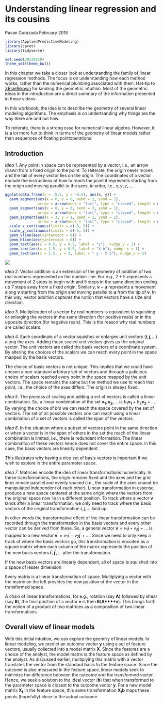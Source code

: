 Understanding linear regression and its cousins
================
Pavan Gurazada
February 2018

``` r
library(AppliedPredictiveModeling)
library(caret)
library(tidyverse)

set.seed(20130810)
theme_set(theme_bw())
```

In this chapter we take a closer look at understanding the family of linear regression methods. The focus is on understanding how each method works, rather than the numerical plumbing associated with them. Hat-tip to [3Blue1Brown](https://www.youtube.com/channel/UCYO_jab_esuFRV4b17AJtAw) for kindling the geometric intuition. Most of the geometric ideas in the introduction are a direct summary of the information presented in these videos.

In this workbook, the idea is to describe the geometry of several linear modeling algorithms. The emphasis is on undertsanding why things are the way there are and not how.

To reiterate, there is a strong case for numerical linear algebra. However, it is a lot more fun to think in terms of the geometry of linear models rather than sequences of floating pointoperations.

Introduction
------------

*Idea 1*. Any point in space can be represented by a vector, i.e., an arrow drawn from a fixed origin to the point. To reiterate, the origin never moves and the tail of every vector lies on the origin. The coordinates of a vector encode the instructions of how to reach the point it represents starting from the origin and moving parallel to the axes, in order, i.e., *x*, *y*, *z*, ….

``` r
ggplot(data.frame(x = -5:5, y = -5:5), aes(x, y)) +
  geom_segment(aes(x = 0, y = 0, xend = 1, yend = 2), 
               arrow = arrow(ends = "last", type = "closed", length = unit(0.1, "inches"))) + 
  geom_segment(aes(x = 0, y = 0, xend = 3, yend = 1), 
               arrow = arrow(ends = "last", type = "closed", length = unit(0.1, "inches"))) +
  geom_segment(aes(x = 3, y = 1, xend = 1, yend = 2), 
               arrow = arrow(ends = "last", type = "closed", length = unit(0.1, "inches"))) +
  scale_x_continuous(limits = c(-5, 5)) + 
  scale_y_continuous(limits = c(-5, 5)) +
  geom_vline(aes(xintercept = 0)) + 
  geom_hline(aes(yintercept = 0)) +
  geom_text(aes(x = 0.5, y = 0.5, label = "y"), nudge_y = 1) + 
  geom_text(aes(x = 1.5, y = 0.5, label = "X b"), nudge_x = 1) +
  geom_text(aes(x = 1.5, y = 2, label = " y - X b"), nudge_x = 1) 
```

![](C:\Users\kimmcodxb\Documents\GitHub\APMExercises\notes\Ch6LinearRegressionCousins_files/figure-markdown_github/unnamed-chunk-2-1.png)

*Idea 2*. Vector addition is an extension of the geometry of addition of two real numbers represented on the number line. For e.g., 2 + 5 represents a movement of 2 steps to begin with and 5 steps in the same direction ending up 7 steps away from a fixed origin. Similarly, **v** + **u** represents a movement along **v** starting from the origin and moving parallel to **u** from the tip of **v**. In this way, vector addition captures the notion that vectors have a size and direction.

*Idea 3*. Multiplication of a vector by real numbers is equivalent to squishing or enlarging the vectors in the same direction (for positive reals) or in the opposite direction (for negative reals). This is the reason why real numbers are called scalars.

*Idea 4*. Each coordinate of a vector squishes or enlarges unit vectors (**i**, **j**, …) along the axes. Adding these scaled unit vectors gives us the original vector. The unit vectors are called the basis vectors of a coordinate system. By altering the choices of the scalars we can reach every point in the space mapped by the basis vectors.

The choice of basis vectors is not unique. This implies that we could have chosen a non-standard arbitrary set of vectors and through a judicious choice of scalars reached every point in the space mapped by the unit vectors. The space remains the same but the method we use to reach that point, i.e., the choice of the axes differs. The origin is always fixed.

*Idea 5*. The process of scaling and adding a set of vectors is called a linear combination. So, a linear combination of the set **v**<sub>**1**</sub>, **v**<sub>**2**</sub>, … is *b*<sub>1</sub>**v**<sub>**1**</sub> + *b*<sub>2</sub>**v**<sub>**2**</sub> + …. By varying the choice of *b*'s we can reach the space covered by the set of vectors. The set of all possible vectors one can reach using a linear combination of a set of vectors is called the span of the vectors.

*Idea 6*. In the situation where a subset of vectors point in the same direction or when a vector is in the span of others in the set the reach of the linear combination is limited, i.e., there is redundant information. The linear combination of these vectors hence does not cover the entire space. In this case, the basis vectors are linearly dependent.

This illustrates why having a nice set of basis vectors is important if we wish to explore in the entire parameter space.

*Idea 7*. Matrices encode the idea of linear transformations numerically. In these transformations, the origin remains fixed and the axes and the grid lines remain parallel and evenly spaced (i.e., the scale of the axes cnanot be manipulated independent of each other). Linear transformation in essense produce a new space centered at the same origin where the vectors from the original space now lie in a different position. To track where a vector **v** lands after a linear transformation, we only need to track where the basis vectors of the original transformation **i**, **j**, … land up.

In other words the transformative effect of the linear transformation can be recorded through the transformation in the basis vectors and every other vector can be derived from these. So, a general vector **v** = *v*<sub>1</sub>**i** + *v*<sub>2</sub>**j** + … is mapped to a new vector **v**<sup>′</sup> = *v*<sub>1</sub>**i**<sup>′</sup> + *v*<sub>2</sub>**j**<sup>′</sup> + …. Since we need to only keep a track of where the basis vectors go, this transformation is encoded as a square matrix where each column of the matrix represents the position of the new basis vectors **i**<sup>′</sup>, **j**<sup>′</sup>, … after the transformation.

If the new basis vectors are linearly dependent, all of space is squished into a space of lesser dimension.

Every matrix is a linear transformation of space. Multiplying a vector with the matrix on the left provides the new position of the vector in the transformed space.

A chain of linear transformations, for e.g., rotation (say **A**) followed by shear (say **B**), the final position of a vector **v** is then **B**(**A****v**). This brings forth the notion of a product of two matrices as a composition of two linear transformations.

Overall view of linear models
-----------------------------

With this initial intuition, we can explore the geomtry of linear models. In linear modeling, we predict an outcome vector **y** using a set of feature vectors, usually collected into a model matrix **X**. Since the features are a choice of the analyst, the model matrix is the feature space as defined by the analyst. As discussed earlier, multiplying this matrix with a vector translates the vector from the standard basis to the feature space. Since the outcome is also measured in the feature space, linear models seek to minimize the difference between the outcome and the transformed vector. Hence, we seek a solution to the ideal vector (**b**) that when transformed to the parameter space is closest to the outcome vector **y**. For a new model matrix **X**<sub>**t**</sub> in the feature space, this same transformation **X**<sub>**t**</sub>**b** maps these points (hopefully) close to the actual outcome.
